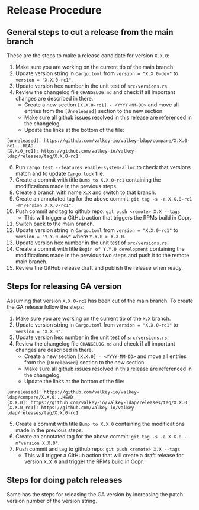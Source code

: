 # Release Procedure

## General steps to cut a release from the main branch

These are the steps to make a release candidate for version `X.X.0`:

1. Make sure you are working on the current tip of the main branch.
2. Update version string in `Cargo.toml` from `version = "X.X.0-dev"` to `version = "X.X.0-rc1"`.
3. Update version hex number in the unit test of `src/versions.rs`.
4. Review the changelog file `CHANGELOG.md` and check if all important changes are described in there.
   - Create a new section `[X.X.0-rc1] - <YYYY-MM-DD>` and move all entries
     from the `[Unreleased]` section to the new section.
   - Make sure all github issues resolved in this release are referenced in the changelog.
   - Update the links at the bottom of the file:

```
[unreleased]: https://github.com/valkey-io/valkey-ldap/compare/X.X.0-rc1...HEAD
[X.X.0_rc1]: https://github.com/valkey-io/valkey-ldap/releases/tag/X.X.0-rc1
```

6. Run `cargo test --features enable-system-alloc` to check that versions match and to update `Cargo.lock` file.
7. Create a commit with title `Bump to X.X.0-rc1` containing the modifications made in the previous steps.
8. Create a branch with name `X.X` and switch to that branch.
8. Create an annotated tag for the above commit: `git tag -s -a X.X.0-rc1 -m"version X.X.0-rc1"`.
9. Push commit and tag to github repo: `git push <remote> X.X --tags`
   - This will trigger a GitHub action that triggers the RPMs build in Copr.
10. Switch back to the main branch.
11. Update version string in `Cargo.toml` from `version = "X.X.0-rc1"` to `version = "Y.Y.0-dev"` where `Y.Y.0 > X.X.0`.
12. Update version hex number in the unit test of `src/versions.rs`.
13. Create a commit with title `Begin of Y.Y.0 development` containing the modifications made in the previous two steps and push it to the remote main branch.
14. Review the GitHub release draft and publish the release when ready.


## Steps for releasing GA version

Assuming that version `X.X.0-rc1` has been cut of the main branch. To create the GA release follow the steps:

1. Make sure you are working on the current tip of the `X.X` branch.
2. Update version string in `Cargo.toml` from `version = "X.X.0-rc1"` to `version = "X.X.0"`.
3. Update version hex number in the unit test of `src/versions.rs`.
4. Review the changelog file `CHANGELOG.md` and check if all important changes are described in there.
   - Create a new section `[X.X.0] - <YYYY-MM-DD>` and move all entries
     from the `[Unreleased]` section to the new section.
   - Make sure all github issues resolved in this release are referenced in the changelog.
   - Update the links at the bottom of the file:

```
[unreleased]: https://github.com/valkey-io/valkey-ldap/compare/X.X.0...HEAD
[X.X.0]: https://github.com/valkey-io/valkey-ldap/releases/tag/X.X.0
[X.X.0_rc1]: https://github.com/valkey-io/valkey-ldap/releases/tag/X.X.0-rc1
```

5. Create a commit with title `Bump to X.X.0` containing the modifications made in the previous steps.
6. Create an annotated tag for the above commit: `git tag -s -a X.X.0 -m"version X.X.0"`.
7. Push commit and tag to github repo: `git push <remote> X.X --tags`
   - This will trigger a GitHub action that will create a draft release for version `X.X.0` and trigger the RPMs build in Copr.

## Steps for doing patch releases

Same has the steps for releasing the GA version by increasing the patch version number of the version string.
